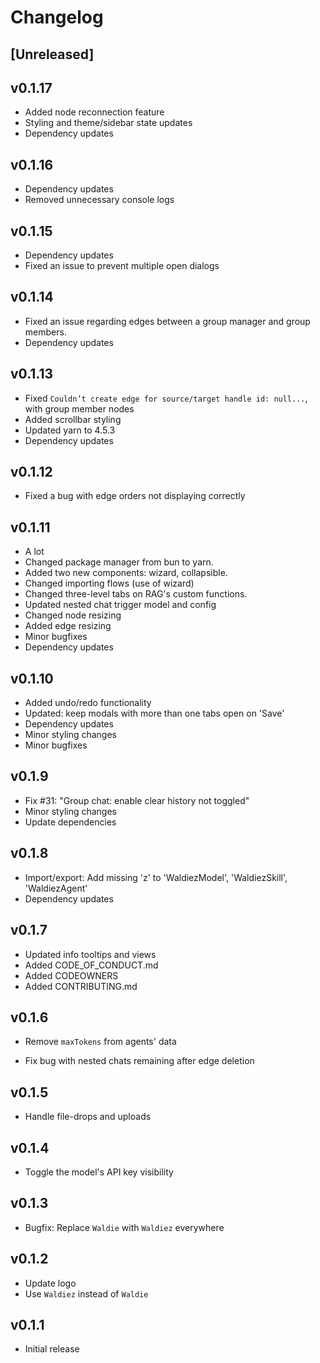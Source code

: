 # Changelog

## [Unreleased]

## v0.1.17

- Added node reconnection feature
- Styling and theme/sidebar state updates
- Dependency updates

## v0.1.16

- Dependency updates
- Removed unnecessary console logs

## v0.1.15

- Dependency updates
- Fixed an issue to prevent multiple open dialogs

## v0.1.14

- Fixed an issue regarding edges between a group manager and group members.
- Dependency updates

## v0.1.13

- Fixed `Couldn’t create edge for source/target handle id: null...`, with group member nodes
- Added scrollbar styling
- Updated yarn to 4.5.3
- Dependency updates

## v0.1.12

- Fixed a bug with edge orders not displaying correctly

## v0.1.11

- A lot
- Changed package manager from bun to yarn.
- Added two new components: wizard, collapsible.
- Changed importing flows (use of wizard)
- Changed three-level tabs on RAG's custom functions.
- Updated nested chat trigger model and config
- Changed node resizing
- Added edge resizing
- Minor bugfixes
- Dependency updates

## v0.1.10

- Added undo/redo functionality
- Updated: keep modals with more than one tabs open on 'Save'
- Dependency updates
- Minor styling changes
- Minor bugfixes

## v0.1.9

- Fix #31: "Group chat: enable clear history not toggled"
- Minor styling changes
- Update dependencies

## v0.1.8

- Import/export: Add missing 'z' to 'WaldiezModel', 'WaldiezSkill', 'WaldiezAgent'
- Dependency updates

## v0.1.7

- Updated info tooltips and views
- Added CODE_OF_CONDUCT.md
- Added CODEOWNERS
- Added CONTRIBUTING.md

## v0.1.6

- Remove `maxTokens` from agents' data

- Fix bug with nested chats remaining after edge deletion

## v0.1.5

- Handle file-drops and uploads

## v0.1.4

- Toggle the model's API key visibility

## v0.1.3

- Bugfix: Replace `Waldie` with `Waldiez` everywhere

## v0.1.2

- Update logo
- Use `Waldiez` instead of `Waldie`

## v0.1.1

- Initial release
